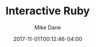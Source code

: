 ---
date: 2017-11-01T00:12:46-04:00
title: "Interactive Ruby"
seo_title: "Interactive Ruby | Ruby | Mike Dane"
subheader:
     greeting: Ruby - Programming Language
     description: This course covers the basics of programming in Ruby. Work your way through the videos/articles and I'll teach you everything you need to know to start your programming journey!
description: This tutorial covers interactive ruby in Ruby.
author: Mike Dane
image: interactive-ruby.png
video: 9pKLGhh5mrM
url: /programming-languages/ruby/interactive-ruby/
weight: 35
---